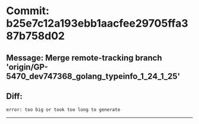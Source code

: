 # Commit: b25e7c12a193ebb1aacfee29705ffa387b758d02
## Message: Merge remote-tracking branch 'origin/GP-5470_dev747368_golang_typeinfo_1_24_1_25'
## Diff:
```
error: too big or took too long to generate
```
-----------------------------------
